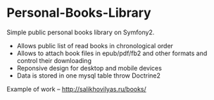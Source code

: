 Personal-Books-Library
======================

Simple public personal books library on Symfony2. 

* Allows public list of read books in chronological order
* Allows to attach book files in epub/pdf/fb2 and other formats and control their downloading
* Reponsive design for desktop and mobile devices
* Data is stored in one mysql table throw Doctrine2

Example of work – http://salikhovilyas.ru/books/